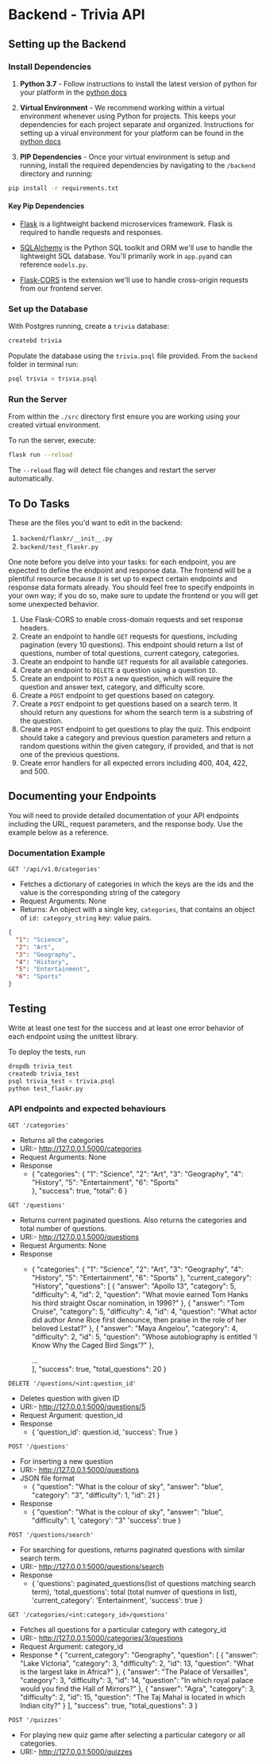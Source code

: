 # Backend - Trivia API

## Setting up the Backend

### Install Dependencies

1. **Python 3.7** - Follow instructions to install the latest version of python for your platform in the [python docs](https://docs.python.org/3/using/unix.html#getting-and-installing-the-latest-version-of-python)

2. **Virtual Environment** - We recommend working within a virtual environment whenever using Python for projects. This keeps your dependencies for each project separate and organized. Instructions for setting up a virual environment for your platform can be found in the [python docs](https://packaging.python.org/guides/installing-using-pip-and-virtual-environments/)

3. **PIP Dependencies** - Once your virtual environment is setup and running, install the required dependencies by navigating to the `/backend` directory and running:

```bash
pip install -r requirements.txt
```

#### Key Pip Dependencies

- [Flask](http://flask.pocoo.org/) is a lightweight backend microservices framework. Flask is required to handle requests and responses.

- [SQLAlchemy](https://www.sqlalchemy.org/) is the Python SQL toolkit and ORM we'll use to handle the lightweight SQL database. You'll primarily work in `app.py`and can reference `models.py`.

- [Flask-CORS](https://flask-cors.readthedocs.io/en/latest/#) is the extension we'll use to handle cross-origin requests from our frontend server.

### Set up the Database

With Postgres running, create a `trivia` database:

```bash
createbd trivia
```

Populate the database using the `trivia.psql` file provided. From the `backend` folder in terminal run:

```bash
psql trivia < trivia.psql
```

### Run the Server

From within the `./src` directory first ensure you are working using your created virtual environment.

To run the server, execute:

```bash
flask run --reload
```

The `--reload` flag will detect file changes and restart the server automatically.

## To Do Tasks

These are the files you'd want to edit in the backend:

1. `backend/flaskr/__init__.py`
2. `backend/test_flaskr.py`

One note before you delve into your tasks: for each endpoint, you are expected to define the endpoint and response data. The frontend will be a plentiful resource because it is set up to expect certain endpoints and response data formats already. You should feel free to specify endpoints in your own way; if you do so, make sure to update the frontend or you will get some unexpected behavior.

1. Use Flask-CORS to enable cross-domain requests and set response headers.
2. Create an endpoint to handle `GET` requests for questions, including pagination (every 10 questions). This endpoint should return a list of questions, number of total questions, current category, categories.
3. Create an endpoint to handle `GET` requests for all available categories.
4. Create an endpoint to `DELETE` a question using a question `ID`.
5. Create an endpoint to `POST` a new question, which will require the question and answer text, category, and difficulty score.
6. Create a `POST` endpoint to get questions based on category.
7. Create a `POST` endpoint to get questions based on a search term. It should return any questions for whom the search term is a substring of the question.
8. Create a `POST` endpoint to get questions to play the quiz. This endpoint should take a category and previous question parameters and return a random questions within the given category, if provided, and that is not one of the previous questions.
9. Create error handlers for all expected errors including 400, 404, 422, and 500.

## Documenting your Endpoints

You will need to provide detailed documentation of your API endpoints including the URL, request parameters, and the response body. Use the example below as a reference.

### Documentation Example

`GET '/api/v1.0/categories'`

- Fetches a dictionary of categories in which the keys are the ids and the value is the corresponding string of the category
- Request Arguments: None
- Returns: An object with a single key, `categories`, that contains an object of `id: category_string` key: value pairs.

```json
{
  "1": "Science",
  "2": "Art",
  "3": "Geography",
  "4": "History",
  "5": "Entertainment",
  "6": "Sports"
}
```

## Testing

Write at least one test for the success and at least one error behavior of each endpoint using the unittest library.

To deploy the tests, run

```bash
dropdb trivia_test
createdb trivia_test
psql trivia_test < trivia.psql
python test_flaskr.py
```


### API endpoints and expected behaviours
`GET '/categories'`
* Returns all the categories
* URI:- http://127.0.0.1.5000/categories
* Request Arguments: None
* Response
    * {
      "categories": {
        "1": "Science",
        "2": "Art",
        "3": "Geography",
        "4": "History",
        "5": "Entertainment", 
        "6": "Sports"       
      },
      "success": true,
      "total": 6
    }

`GET '/questions'`
* Returns current paginated questions. Also returns the categories and total number of questions.
* URI:- http://127.0.0.1.5000/questions
* Request Arguments: None
* Response
    * {
      "categories": {
        "1": "Science",
        "2": "Art",
        "3": "Geography",
        "4": "History",
        "5": "Entertainment",
        "6": "Sports"
      },
      "current_category": "History",
      "questions": [
        {
          "answer": "Apollo 13",
          "category": 5,
          "difficulty": 4,
          "id": 2,
          "question": "What movie earned Tom Hanks his third straight Oscar nomination, in 1996?"
        },
        {
          "answer": "Tom Cruise",
          "category": 5,
          "difficulty": 4,
          "id": 4,
          "question": "What actor did author Anne Rice first denounce, then praise in the role of her beloved Lestat?"
        },
        {
          "answer": "Maya Angelou",
          "category": 4,
          "difficulty": 2,
          "id": 5,
          "question": "Whose autobiography is entitled 'I Know Why the Caged Bird Sings'?"
        }, 

        ...     
      ],
      "success": true,
      "total_questions": 20
    }     

`DELETE '/questions/<int:question_id'`
* Deletes question with given ID
* URI:- http://127.0.0.1:5000/questions/5 
* Request Argument: question_id
* Response
    * {
        'question_id': question.id,
        'success': True
      }  

`POST '/questions'`
* For inserting a new question
* URI:- http://127.0.0.1:5000/questions
* JSON file format
    * {
        "question": "What is the colour of sky",
        "answer": "blue",
        "category": "3",
        "difficulty": 1,
        "id": 21
      } 
* Response
    * {
        "question": "What is the colour of sky",
        "answer": "blue",
        "difficulty": 1,
        'category': "3"
        'success': true
      }

`POST '/questions/search'`
* For searching for questions, returns paginated questions with similar search term.
* URI:- http://127.0.0.1:5000/questions/search  
* Response
    * {
        'questions': paginated_questions(list of questions matching search term),
        'total_questions': total (total numver of questions in list),
        'current_category': 'Entertainment',
        'success': true
      }

`GET '/categories/<int:category_id>/questions'` 
* Fetches all questions for a particular category with category_id 
* URI:- http://127.0.0.1:5000/categories/3/questions 
* Request Argument: category_id
* Response
    * 
      {
        "current_category": "Geography",
        "question": [
          {
            "answer": "Lake Victoria",
            "category": 3,
            "difficulty": 2,
            "id": 13,
            "question": "What is the largest lake in Africa?"
          },
          {
            "answer": "The Palace of Versailles",
            "category": 3,
            "difficulty": 3,
            "id": 14,
            "question": "In which royal palace would you find the Hall of Mirrors?"
          },
          {
            "answer": "Agra",
            "category": 3,
            "difficulty": 2,
            "id": 15,
            "question": "The Taj Mahal is located in which Indian city?"
          }
        ],
        "success": true,
        "total_questions": 3
      }

`POST '/quizzes'`      
* For playing new quiz game after selecting a particular category or all categories.
* URI:- http://127.0.0.1:5000/quizzes
    


     